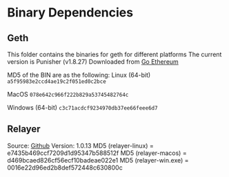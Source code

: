 Binary Dependencies
===================

Geth
----

This folder contains the binaries for geth for different platforms
The current version is Punisher (v1.8.27)
Downloaded from [Go Ethereum](https://geth.ethereum.org/downloads/)

MD5 of the BIN are as the following:
Linux (64-bit)
`a5f95983e2ccd4ae19c2f051ed0c2bce`

MacOS
`078e642c966f222b829a53745482764c`

Windows (64-bit)
`c3c71acdcf9234970db37ee66feee6d7`


Relayer
-------

Source: [Github](https://www.github.com/syscoin/relayer/)
Version: 1.0.13
MD5 (relayer-linux) = e7435b469ccf7209d1d95347b588512f
MD5 (relayer-macos) = d469bcaed826cf56ecf10badeae022e1
MD5 (relayer-win.exe) = 0016e22d96ed2b8def572448c630800c
